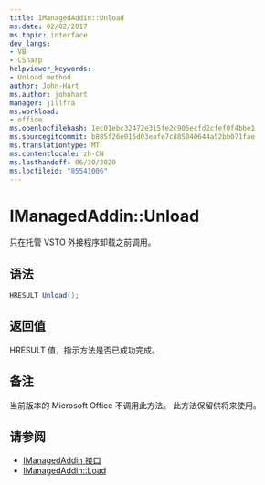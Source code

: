 ```yaml
---
title: IManagedAddin::Unload
ms.date: 02/02/2017
ms.topic: interface
dev_langs:
- VB
- CSharp
helpviewer_keywords:
- Unload method
author: John-Hart
ms.author: johnhart
manager: jillfra
ms.workload:
- office
ms.openlocfilehash: 1ec01ebc32472e315fe2c905ecfd2cfef0f4bbe1
ms.sourcegitcommit: b885f26e015d03eafe7c885040644a52bb071fae
ms.translationtype: MT
ms.contentlocale: zh-CN
ms.lasthandoff: 06/30/2020
ms.locfileid: "85541006"
---
```

# <a name="imanagedaddinunload"></a>IManagedAddin::Unload
  只在托管 VSTO 外接程序卸载之前调用。

## <a name="syntax"></a>语法

```csharp
HRESULT Unload();
```

## <a name="return-value"></a>返回值
 HRESULT 值，指示方法是否已成功完成。

## <a name="remarks"></a>备注
 当前版本的 Microsoft Office 不调用此方法。 此方法保留供将来使用。

## <a name="see-also"></a>请参阅
- [IManagedAddin 接口](../vsto/imanagedaddin-interface.md)
- [IManagedAddin::Load](../vsto/imanagedaddin-load.md)
